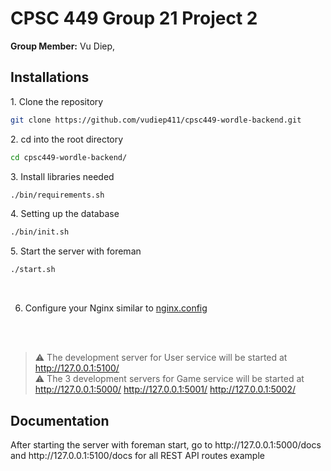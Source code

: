 # CPSC 449 Group 21 Project 2
<p><b>Group Member:</b> Vu Diep, <p/>

## Installations
<p>1. Clone the repository</p>

```sh
git clone https://github.com/vudiep411/cpsc449-wordle-backend.git
```
<p>2. cd into the root directory</p>

```sh
cd cpsc449-wordle-backend/
```
<p>3. Install libraries needed</p>

```sh
./bin/requirements.sh
```
<p>4. Setting up the database</p>

```sh
./bin/init.sh
```
<p>5. Start the server with foreman</p>

```sh
./start.sh
```
<br/>

6. Configure your Nginx similar to [nginx.config](nginx.config)

<br/>
<br/>


> ⚠ The development server for User service will be started at http://127.0.0.1:5100/ <br/>
> ⚠ The 3 development servers for Game service will be started at http://127.0.0.1:5000/  http://127.0.0.1:5001/  http://127.0.0.1:5002/

## Documentation

<p>After starting the server with foreman start, go to http://127.0.0.1:5000/docs and http://127.0.0.1:5100/docs for all REST API routes example</p>